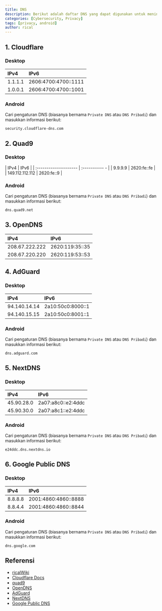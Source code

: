 ```yaml
---
title: DNS
description: Berikut adalah daftar DNS yang dapat digunakan untuk meningkatkan keamanan dan privasi, serta mengakses situs-situs yang diblokir.
categories: [Cybersecurity, Privacy]
tags: [privacy, android]
author: rical
---
```


## 1. Cloudflare
### Desktop

| IPv4                            | IPv6       				   |
| :--------------------- | :---------------------------- |
| 1.1.1.1                       | 2606:4700:4700::1111 |
| 1.0.0.1 			| 2606:4700:4700::1001 |

### Android
Cari pengaturan DNS (biasanya bernama `Private DNS` atau `DNS Pribadi`) dan masukkan informasi berikut:
```
security.cloudflare-dns.com
```

## 2. Quad9
### Desktop

| IPv4                            | IPv6              |
| :--------------------- | :----------- - |
| 9.9.9.9                      	| 2620:fe::fe |
| 149.112.112.112 | 2620:fe::9  |

### Android
Cari pengaturan DNS (biasanya bernama `Private DNS` atau `DNS Pribadi`) dan masukkan informasi berikut:
```
dns.quad9.net
```

## 3. OpenDNS

| IPv4                         | IPv6                          |
| :------------------- | :-------------------- |
| 208.67.222.222 | 2620:119:35::35 |
| 208.67.220.220 | 2620:119:53::53 |

## 4. AdGuard
### Desktop

| IPv4                         | IPv6                          |
| :------------------- | :-------------------- |
| 94.140.14.14      | 2a10:50c0:8000::1 |
| 94.140.15.15      | 2a10:50c0:8001::1 |

### Android 
Cari pengaturan DNS (biasanya bernama `Private DNS` atau `DNS Pribadi`) dan masukkan informasi berikut:
```
dns.adguard.com
```

## 5. NextDNS
### Desktop

| IPv4                         | IPv6                                 |
| :------------------- | :------------------------ |
| 45.90.28.0           | 2a07:a8c0::e2:4ddc |
| 45.90.30.0           | 2a07:a8c1::e2:4ddc |

### Android 
Cari pengaturan DNS (biasanya bernama `Private DNS` atau `DNS Pribadi`) dan masukkan informasi berikut:
```
e24ddc.dns.nextdns.io
```

## 6. Google Public DNS
### Desktop

| IPv4                | IPv6                                        |
| :-------------- | :---------------------------- |
| 8.8.8.8           | 2001:4860:4860::8888 |
| 8.8.4.4           | 2001:4860:4860::8844 |

### Android 
Cari pengaturan DNS (biasanya bernama `Private DNS` atau `DNS Pribadi`) dan masukkan informasi berikut:
```
dns.google.com
```

## Referensi
- [ricalWiki](https://risnandapascal.github.io/ricalwiki.html)
- [Cloudflare Docs](https://developers.cloudflare.com/1.1.1.1/setup/)
- [quad9](https://quad9.net/)
- [OpenDNS](https://www.opendns.com/setupguide/)
- [AdGuard](https://adguard.com/kb/)
- [NextDNS](https://my.nextdns.io/e24ddc/setup)
- [Google Public DNS](https://developers.google.com/speed/public-dns)

